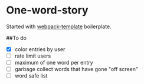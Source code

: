 # One-word-story

Started with [webpack-template](https://github.com/vorpus/webpack-template) boilerplate.

##To do
- [x] color entries by user
- [ ] rate limit users
- [ ] maximum of one word per entry
- [ ] garbage collect words that have gone "off screen"
- [ ] word safe list
